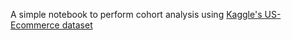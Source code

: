 A simple notebook to perform cohort analysis using [Kaggle's US-Ecommerce dataset](https://www.kaggle.com/datasets/ammaraahmad/us-ecommerce-record-2020)
